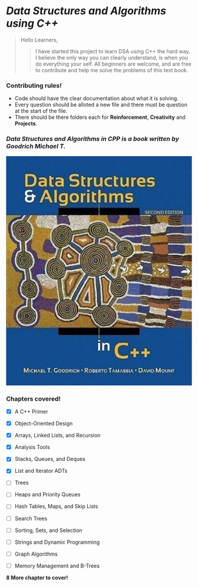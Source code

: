 # _Data Structures and Algorithms using C++_
    
> Hello Learners,
>
>> I have started this project to learn DSA using C++ the hard way.
>> I believe the only way you can clearly understand, is when you do everything your self.
>> All beginners are welcome, and are free to contribute and help me solve the problems of this text book.


### Contributing rules!
* Code should have the clear documentation about what it is solving.
* Every question should be alloted a new file and there must be question at the start of the file.
* There should be there folders each for **Reinforcement**,  **Creativity** and **Projects**.

### _Data Structures and Algorithms in CPP is a book written by Goodrich Michael T._
[![Data Structures and Algorithms in CPP](./img/book.jpeg)](https://www.amazon.in/Data-Structures-Algorithms-Michael-Goodrich/dp/0470383275)

### Chapters covered!

<!--**Chapter Number** | **Chapter Name** |-->
- [x] A C++ Primer
- [x] Object-Oriented Design
- [x] Arrays, Linked Lists, and Recursion
- [x] Analysis Tools
- [x] Stacks, Queues, and Deques
- [x] List and Iterator ADTs
- [ ] Trees
- [ ] Heaps and Priority Queues
- [ ] Hash Tables, Maps, and Skip Lists
- [ ] Search Trees
- [ ] Sorting, Sets, and Selection
- [ ] Strings and Dynamic Programming
- [ ] Graph Algorithms
- [ ] Memory Management and B-Trees


__8 More chapter to cover!__
